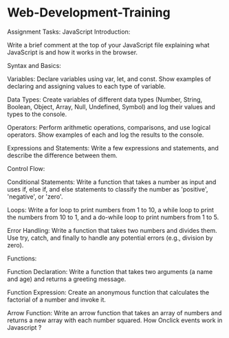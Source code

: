 # Web-Development-Training

Assignment Tasks:
JavaScript Introduction:

Write a brief comment at the top of your JavaScript file explaining what JavaScript is and how it works in the browser.

Syntax and Basics:

Variables: Declare variables using var, let, and const. Show examples of declaring and assigning values to each type of variable.

Data Types: Create variables of different data types (Number, String, Boolean, Object, Array, Null, Undefined, Symbol) and log their values and types to the console.

Operators: Perform arithmetic operations, comparisons, and use logical operators. Show examples of each and log the results to the console.

Expressions and Statements: Write a few expressions and statements, and describe the difference between them.

Control Flow:

Conditional Statements: Write a function that takes a number as input and uses if, else if, and else statements to classify the number as 'positive', 'negative', or 'zero'.

Loops: Write a for loop to print numbers from 1 to 10, a while loop to print the numbers from 10 to 1, and a do-while loop to print numbers from 1 to 5.

Error Handling: Write a function that takes two numbers and divides them. Use try, catch, and finally to handle any potential errors (e.g., division by zero).

Functions:

Function Declaration: Write a function that takes two arguments (a name and age) and returns a greeting message.

Function Expression: Create an anonymous function that calculates the factorial of a number and invoke it.

Arrow Function: Write an arrow function that takes an array of numbers and returns a new array with each number squared.
How Onclick events work in Javascript ? 

